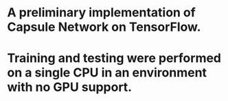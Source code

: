 # A preliminary implementation of Capsule Network on TensorFlow.
# Training and testing were performed on a single CPU in an environment with no GPU support.
